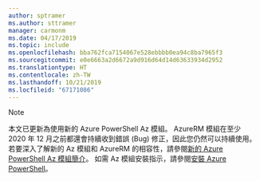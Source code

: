 ```yaml
---
author: sptramer
ms.author: sttramer
manager: carmonm
ms.date: 04/17/2019
ms.topic: include
ms.openlocfilehash: bba762fca7154067e528ebbbb0ea94c8ba7965f3
ms.sourcegitcommit: e0e6663a2d6672a9d916d64d14d63633934d2952
ms.translationtype: HT
ms.contentlocale: zh-TW
ms.lasthandoff: 10/21/2019
ms.locfileid: "67171086"
---
```

> [!NOTE]
> 本文已更新為使用新的 Azure PowerShell Az 模組。 AzureRM 模組在至少 2020 年 12 月之前都還會持續收到錯誤 (Bug) 修正，因此您仍然可以持續使用。
> 若要深入了解新的 Az 模組和 AzureRM 的相容性，請參閱[新的 Azure PowerShell Az 模組簡介](/powershell/azure/new-azureps-module-az)。 如需 Az 模組安裝指示，請參閱[安裝 Azure PowerShell](/powershell/azure/install-az-ps)。

